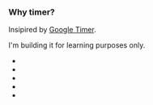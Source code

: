 
### Why timer?

Insipired by [Google Timer](https://www.google.com/search?q=timer).

I'm building it for learning purposes only.

  * 
  *
  *
  *
  *
